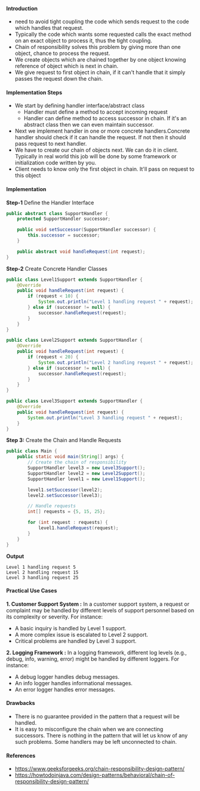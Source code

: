 #### Introduction
* need to avoid tight coupling the code which sends request to the code which handles that request.
* Typically the code which wants some requested calls the exact method on an exact object to process it, thus the tight coupling. 
* Chain of responsibility solves this problem by giving more than one object, chance to process the request.
* We create objects which are chained together by one object knowing reference of object which is next in chain. 
* We give request to first object in chain, if it can't handle that it simply passes the request down the chain.

#### Implementation Steps
* We start by defining handler interface/abstract class 
  * Handler must define a method to accept incoming request 
  * Handler can define method to access successor in chain. If it's an abstract class then we can even maintain successor.
* Next we implement handler in one or more concrete handlers.Concrete handler should check if it can handle the request. If not then it should pass request to next handler.
* We have to create our chain of objects next. We can do it in client. Typically in real world this job will be done by some framework or initialization code written by you.
* Client needs to know only the first object in chain. It'll pass on request to this object

#### Implementation

**Step-1** Define the Handler Interface

```java
public abstract class SupportHandler {
    protected SupportHandler successor;

    public void setSuccessor(SupportHandler successor) {
        this.successor = successor;
    }

    public abstract void handleRequest(int request);
}
```

**Step-2** Create Concrete Handler Classes

```java
public class Level1Support extends SupportHandler {
    @Override
    public void handleRequest(int request) {
        if (request < 10) {
            System.out.println("Level 1 handling request " + request);
        } else if (successor != null) {
            successor.handleRequest(request);
        }
    }
}

public class Level2Support extends SupportHandler {
    @Override
    public void handleRequest(int request) {
        if (request < 20) {
            System.out.println("Level 2 handling request " + request);
        } else if (successor != null) {
            successor.handleRequest(request);
        }
    }
}

public class Level3Support extends SupportHandler {
    @Override
    public void handleRequest(int request) {
        System.out.println("Level 3 handling request " + request);
    }
}
```

**Step 3:** Create the Chain and Handle Requests

```java
public class Main {
    public static void main(String[] args) {
        // Create the chain of responsibility
        SupportHandler level3 = new Level3Support();
        SupportHandler level2 = new Level2Support();
        SupportHandler level1 = new Level1Support();

        level1.setSuccessor(level2);
        level2.setSuccessor(level3);

        // Handle requests
        int[] requests = {5, 15, 25};

        for (int request : requests) {
            level1.handleRequest(request);
        }
    }
}
```

**Output**

```
Level 1 handling request 5
Level 2 handling request 15
Level 3 handling request 25
```

#### Practical Use Cases

**1. Customer Support System :**
In a customer support system, a request or complaint may be handled by different levels of support personnel based on its complexity or severity. For instance:

* A basic inquiry is handled by Level 1 support.
* A more complex issue is escalated to Level 2 support.
* Critical problems are handled by Level 3 support.

**2. Logging Framework :**
In a logging framework, different log levels (e.g., debug, info, warning, error) might be handled by different loggers. For instance:

* A debug logger handles debug messages.
* An info logger handles informational messages.
* An error logger handles error messages.

#### Drawbacks
* There is no guarantee provided in the pattern that a request will be handled.
* It is easy to misconfigure the chain when we are connecting successors. There is nothing in the pattern that will let us know of any such problems. Some handlers may be left unconnected to chain.


#### References
* https://www.geeksforgeeks.org/chain-responsibility-design-pattern/
* https://howtodoinjava.com/design-patterns/behavioral/chain-of-responsibility-design-pattern/


